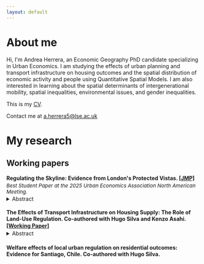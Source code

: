 ```yaml
---
layout: default
---
```


# About me

Hi, I'm Andrea Herrera, an Economic Geography PhD candidate specializing in Urban Economics. I am studying the effects of urban planning and transport infrastructure on housing outcomes and the spatial distribution of economic activity and people using Quantitative Spatial Models. I am also interested in learning about the spatial determinants of intergenerational mobility, spatial inequalities, environmental issues, and gender inequalities.

<p>This is my <a href="/assets/pdf/cv_aaherrerab.pdf" class="custom-link">CV</a>.</p> 

<p> Contact me at <a href="mailto:a.herrera5@lse.ac.uk" class="custom-link">a.herrera5@lse.ac.uk</a> </p>

# My research
## Working papers
<h4 style="margin:0 0 .2rem 0; line-height:1.25;">
  Regulating the Skyline: Evidence from London's Protected Vistas.
  <a href="/assets/pdf/london_pv_aaherrerab_jmp.pdf" class="custom-link">[JMP]</a>
</h4>
<p style="margin:.12rem 0; font-size:.95em;"><em>Best Student Paper at the 2025 Urban Economics Association North American Meeting.</em></p>
<details class="abstract" style="margin:.1rem 0 1.1rem 0;">
  <summary style="margin:0;">Abstract</summary>
  <p>Planning authorities often impose height limits to protect beauty, heritage, and iconic views. I use London’s Protected Vistas—height retrictions that preserve views of key landmarks—to estimate effects on building height, prices, and welfare. A boundary discontinuity design shows that tall buildings (over 18 m, per GLA) are 3–7% shorter inside corridors, with no change in average height across all buildings and no change in the share of tall buildings; effects are stronger where permissible height is less than 60 m. Prices are about 4% higher inside. The price gap could reflect (i) enhanced private landmark visibility, (ii) amenities of lower-rise environments, or (iii) a supply effect under imperfect mobility. Using a building-level visibility index, I find no improvement in private views within corridors, ruling out the view-hedonic channel. I then use the reduced-form estimates to run counterfactuals in a quantitative spatial model that updates both feasible floorspace and a local amenity term. The model attributes about 85% of the local price change to the amenity channel, with the remainder to supply; removing the caps shifts development toward commercial use and raises aggregate welfare by about 0.2%, with small citywide changes in prices and composition.</p>
</details>

<h4 style="margin:0 0 .2rem 0; line-height:1.25;">
  The Effects of Transport Infrastructure on Housing Supply: The Role of Land-Use Regulation. Co-authored with Hugo Silva and Kenzo Asahi.
  <a href="/assets/pdf/TREA.pdf" class="custom-link">[Working Paper]</a>
</h4>
<details class="abstract" style="margin:.1rem 0 1.1rem 0;">
  <summary style="margin:0;">Abstract</summary>
  <p>We study the impact of new transportation infrastructure on housing supply using historical and micro data from Santiago and exploiting instrumental variables. We find that subway and highway expansions increase residential floor space substantially, but when we account for land-use regulation, we see two contrasting dynamics in the city. In the wealthiest quintile, the effect is negligible for more than 95% of the blocks due to their initial stringent regulation. However, in blocks in the first four quintiles of wealth, the impact on housing supply is substantial and homogeneous concerning the initial regulation. We provide evidence that the transport infrastructure triggers regulation to become more permissive everywhere but in the wealthiest neighborhoods. We quantify how land-use regulation limits housing supply, thus restraining welfare gains from transport infrastructure improvements.</p>
</details>

#### Welfare effects of local urban regulation on residential outcomes: Evidence for Santiago, Chile. Co-authored with Hugo Silva.
